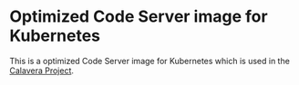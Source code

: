 # Optimized Code Server image for Kubernetes
This is a optimized Code Server image for Kubernetes which is used in the [Calavera Project](https://github.com/simwak/calavera).